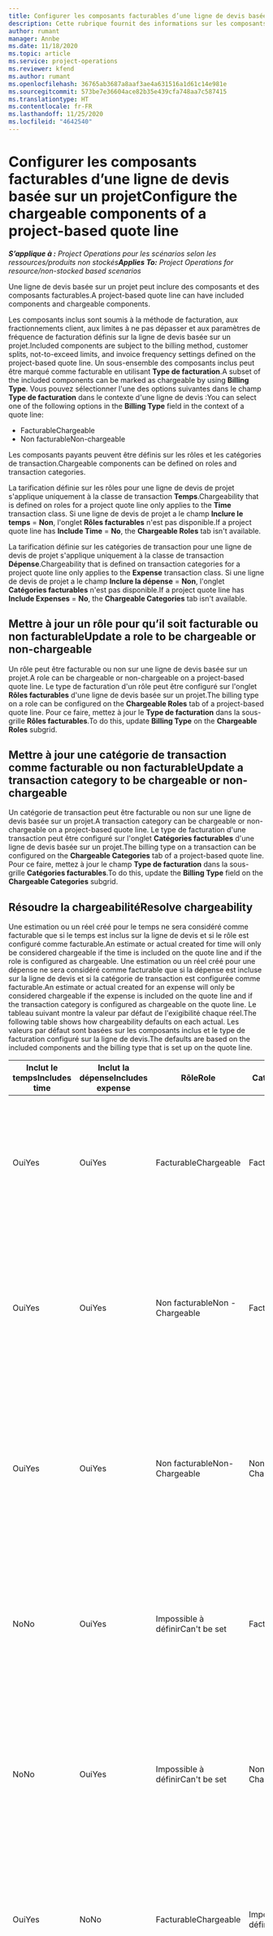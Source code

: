 ```yaml
---
title: Configurer les composants facturables d’une ligne de devis basée sur un projet
description: Cette rubrique fournit des informations sur les composants inclus, facturables et non facturables sur les lignes de devis basées sur un projet.
author: rumant
manager: Annbe
ms.date: 11/18/2020
ms.topic: article
ms.service: project-operations
ms.reviewer: kfend
ms.author: rumant
ms.openlocfilehash: 36765ab3687a8aaf3ae4a631516a1d61c14e981e
ms.sourcegitcommit: 573be7e36604ace82b35e439cfa748aa7c587415
ms.translationtype: HT
ms.contentlocale: fr-FR
ms.lasthandoff: 11/25/2020
ms.locfileid: "4642540"
---
```

# <a name="configure-the-chargeable-components-of-a-project-based-quote-line"></a><span data-ttu-id="cc7b9-103">Configurer les composants facturables d’une ligne de devis basée sur un projet</span><span class="sxs-lookup"><span data-stu-id="cc7b9-103">Configure the chargeable components of a project-based quote line</span></span>

<span data-ttu-id="cc7b9-104">_**S’applique à :** Project Operations pour les scénarios selon les ressources/produits non stockés_</span><span class="sxs-lookup"><span data-stu-id="cc7b9-104">_**Applies To:** Project Operations for resource/non-stocked based scenarios_</span></span>

<span data-ttu-id="cc7b9-105">Une ligne de devis basée sur un projet peut inclure des composants et des composants facturables.</span><span class="sxs-lookup"><span data-stu-id="cc7b9-105">A project-based quote line can have included components and chargeable components.</span></span>

<span data-ttu-id="cc7b9-106">Les composants inclus sont soumis à la méthode de facturation, aux fractionnements client, aux limites à ne pas dépasser et aux paramètres de fréquence de facturation définis sur la ligne de devis basée sur un projet.</span><span class="sxs-lookup"><span data-stu-id="cc7b9-106">Included components are subject to the billing method, customer splits, not-to-exceed limits, and invoice frequency settings defined on the project-based quote line.</span></span>
<span data-ttu-id="cc7b9-107">Un sous-ensemble des composants inclus peut être marqué comme facturable en utilisant **Type de facturation**.</span><span class="sxs-lookup"><span data-stu-id="cc7b9-107">A subset of the included components can be marked as chargeable by using **Billing Type**.</span></span> <span data-ttu-id="cc7b9-108">Vous pouvez sélectionner l'une des options suivantes dans le champ **Type de facturation** dans le contexte d'une ligne de devis :</span><span class="sxs-lookup"><span data-stu-id="cc7b9-108">You can select one of the following options in the **Billing Type** field in the context of a quote line:</span></span>

   - <span data-ttu-id="cc7b9-109">Facturable</span><span class="sxs-lookup"><span data-stu-id="cc7b9-109">Chargeable</span></span>
   - <span data-ttu-id="cc7b9-110">Non facturable</span><span class="sxs-lookup"><span data-stu-id="cc7b9-110">Non-chargeable</span></span>

<span data-ttu-id="cc7b9-111">Les composants payants peuvent être définis sur les rôles et les catégories de transaction.</span><span class="sxs-lookup"><span data-stu-id="cc7b9-111">Chargeable components can be defined on roles and transaction categories.</span></span>

<span data-ttu-id="cc7b9-112">La tarification définie sur les rôles pour une ligne de devis de projet s'applique uniquement à la classe de transaction **Temps**.</span><span class="sxs-lookup"><span data-stu-id="cc7b9-112">Chargeability that is defined on roles for a project quote line only applies to the **Time** transaction class.</span></span> <span data-ttu-id="cc7b9-113">Si une ligne de devis de projet a le champ **Inclure le temps** = **Non**, l'onglet **Rôles facturables** n'est pas disponible.</span><span class="sxs-lookup"><span data-stu-id="cc7b9-113">If a project quote line has **Include Time** = **No**, the **Chargeable Roles** tab isn't available.</span></span>

<span data-ttu-id="cc7b9-114">La tarification définie sur les catégories de transaction pour une ligne de devis de projet s'applique uniquement à la classe de transaction **Dépense**.</span><span class="sxs-lookup"><span data-stu-id="cc7b9-114">Chargeability that is defined on transaction categories for a project quote line only applies to the **Expense** transaction class.</span></span> <span data-ttu-id="cc7b9-115">Si une ligne de devis de projet a le champ **Inclure la dépense** = **Non**, l'onglet **Catégories facturables** n'est pas disponible.</span><span class="sxs-lookup"><span data-stu-id="cc7b9-115">If a project quote line has **Include Expenses** = **No**, the **Chargeable Categories** tab isn't available.</span></span>

## <a name="update-a-role-to-be-chargeable-or-non-chargeable"></a><span data-ttu-id="cc7b9-116">Mettre à jour un rôle pour qu’il soit facturable ou non facturable</span><span class="sxs-lookup"><span data-stu-id="cc7b9-116">Update a role to be chargeable or non-chargeable</span></span>
<span data-ttu-id="cc7b9-117">Un rôle peut être facturable ou non sur une ligne de devis basée sur un projet.</span><span class="sxs-lookup"><span data-stu-id="cc7b9-117">A role can be chargeable or non-chargeable on a project-based quote line.</span></span> <span data-ttu-id="cc7b9-118">Le type de facturation d'un rôle peut être configuré sur l'onglet **Rôles facturables** d'une ligne de devis basée sur un projet.</span><span class="sxs-lookup"><span data-stu-id="cc7b9-118">The billing type on a role can be configured on the **Chargeable Roles** tab of a project-based quote line.</span></span> <span data-ttu-id="cc7b9-119">Pour ce faire, mettez à jour le **Type de facturation** dans la sous-grille **Rôles facturables**.</span><span class="sxs-lookup"><span data-stu-id="cc7b9-119">To do this, update **Billing Type** on the **Chargeable Roles** subgrid.</span></span> 

## <a name="update-a-transaction-category-to-be-chargeable-or-non-chargeable"></a><span data-ttu-id="cc7b9-120">Mettre à jour une catégorie de transaction comme facturable ou non facturable</span><span class="sxs-lookup"><span data-stu-id="cc7b9-120">Update a transaction category to be chargeable or non-chargeable</span></span>
<span data-ttu-id="cc7b9-121">Un catégorie de transaction peut être facturable ou non sur une ligne de devis basée sur un projet.</span><span class="sxs-lookup"><span data-stu-id="cc7b9-121">A transaction category can be chargeable or non-chargeable on a project-based quote line.</span></span> <span data-ttu-id="cc7b9-122">Le type de facturation d'une transaction peut être configuré sur l'onglet **Catégories facturables** d'une ligne de devis basée sur un projet.</span><span class="sxs-lookup"><span data-stu-id="cc7b9-122">The billing type on a transaction can be configured on the **Chargeable Categories** tab of a project-based quote line.</span></span> <span data-ttu-id="cc7b9-123">Pour ce faire, mettez à jour le champ **Type de facturation** dans la sous-grille **Catégories facturables**.</span><span class="sxs-lookup"><span data-stu-id="cc7b9-123">To do this, update the **Billing Type** field on the **Chargeable Categories** subgrid.</span></span> 

## <a name="resolve-chargeability"></a><span data-ttu-id="cc7b9-124">Résoudre la chargeabilité</span><span class="sxs-lookup"><span data-stu-id="cc7b9-124">Resolve chargeability</span></span>

<span data-ttu-id="cc7b9-125">Une estimation ou un réel créé pour le temps ne sera considéré comme facturable que si le temps est inclus sur la ligne de devis et si le rôle est configuré comme facturable.</span><span class="sxs-lookup"><span data-stu-id="cc7b9-125">An estimate or actual created for time will only be considered chargeable if the time is included on the quote line and if the role is configured as chargeable.</span></span>
<span data-ttu-id="cc7b9-126">Une estimation ou un réel créé pour une dépense ne sera considéré comme facturable que si la dépense est incluse sur la ligne de devis et si la catégorie de transaction est configurée comme facturable.</span><span class="sxs-lookup"><span data-stu-id="cc7b9-126">An estimate or actual created for an expense will only be considered chargeable if the expense is included on the quote line and if the transaction category is configured as chargeable on the quote line.</span></span> <span data-ttu-id="cc7b9-127">Le tableau suivant montre la valeur par défaut de l'exigibilité chaque réel.</span><span class="sxs-lookup"><span data-stu-id="cc7b9-127">The following table shows how chargeability defaults on each actual.</span></span> <span data-ttu-id="cc7b9-128">Les valeurs par défaut sont basées sur les composants inclus et le type de facturation configuré sur la ligne de devis.</span><span class="sxs-lookup"><span data-stu-id="cc7b9-128">The defaults are based on the included components and the billing type that is set up on the quote line.</span></span>

| <span data-ttu-id="cc7b9-129">Inclut le temps</span><span class="sxs-lookup"><span data-stu-id="cc7b9-129">Includes time</span></span> | <span data-ttu-id="cc7b9-130">Inclut la dépense</span><span class="sxs-lookup"><span data-stu-id="cc7b9-130">Includes expense</span></span> | <span data-ttu-id="cc7b9-131">Rôle</span><span class="sxs-lookup"><span data-stu-id="cc7b9-131">Role</span></span> | <span data-ttu-id="cc7b9-132">Catégorie </span><span class="sxs-lookup"><span data-stu-id="cc7b9-132">Category</span></span> | <span data-ttu-id="cc7b9-133">Tâche</span><span class="sxs-lookup"><span data-stu-id="cc7b9-133">Task</span></span> |
| --- | --- | --- | --- | --- |
| <span data-ttu-id="cc7b9-134">Oui</span><span class="sxs-lookup"><span data-stu-id="cc7b9-134">Yes</span></span> | <span data-ttu-id="cc7b9-135">Oui</span><span class="sxs-lookup"><span data-stu-id="cc7b9-135">Yes</span></span> | <span data-ttu-id="cc7b9-136">Facturable</span><span class="sxs-lookup"><span data-stu-id="cc7b9-136">Chargeable</span></span> | <span data-ttu-id="cc7b9-137">Facturable</span><span class="sxs-lookup"><span data-stu-id="cc7b9-137">Chargeable</span></span> | <span data-ttu-id="cc7b9-138">Facturation à l’heure actuelle : Facturable</span><span class="sxs-lookup"><span data-stu-id="cc7b9-138">Billing on a time actual: Chargeable</span></span> </br><span data-ttu-id="cc7b9-139">Type de facturation sur une dépense réelle : facturable</span><span class="sxs-lookup"><span data-stu-id="cc7b9-139">Billing type on an expense actual: Chargeable</span></span> |
| <span data-ttu-id="cc7b9-140">Oui</span><span class="sxs-lookup"><span data-stu-id="cc7b9-140">Yes</span></span> | <span data-ttu-id="cc7b9-141">Oui</span><span class="sxs-lookup"><span data-stu-id="cc7b9-141">Yes</span></span> | <span data-ttu-id="cc7b9-142">Non facturable</span><span class="sxs-lookup"><span data-stu-id="cc7b9-142">Non - Chargeable</span></span> | <span data-ttu-id="cc7b9-143">Facturable</span><span class="sxs-lookup"><span data-stu-id="cc7b9-143">Chargeable</span></span> | <span data-ttu-id="cc7b9-144">Facturation à l’heure actuelle : Non facturable</span><span class="sxs-lookup"><span data-stu-id="cc7b9-144">Billing on a time actual: Non-Chargeable</span></span> </br><span data-ttu-id="cc7b9-145">Type de facturation sur une dépense réelle : facturable</span><span class="sxs-lookup"><span data-stu-id="cc7b9-145">Billing type on an expense actual: Chargeable</span></span> |
| <span data-ttu-id="cc7b9-146">Oui</span><span class="sxs-lookup"><span data-stu-id="cc7b9-146">Yes</span></span> | <span data-ttu-id="cc7b9-147">Oui</span><span class="sxs-lookup"><span data-stu-id="cc7b9-147">Yes</span></span> | <span data-ttu-id="cc7b9-148">Non facturable</span><span class="sxs-lookup"><span data-stu-id="cc7b9-148">Non-Chargeable</span></span> | <span data-ttu-id="cc7b9-149">Non facturable</span><span class="sxs-lookup"><span data-stu-id="cc7b9-149">Non-Chargeable</span></span> | <span data-ttu-id="cc7b9-150">Facturation à l’heure actuelle : Non facturable</span><span class="sxs-lookup"><span data-stu-id="cc7b9-150">Billing on a time actual: Non-Chargeable</span></span> </br><span data-ttu-id="cc7b9-151">Type de facturation sur une dépense réelle : non facturable</span><span class="sxs-lookup"><span data-stu-id="cc7b9-151">Billing type on an expense actual: Non-Chargeable</span></span> |
| <span data-ttu-id="cc7b9-152">No</span><span class="sxs-lookup"><span data-stu-id="cc7b9-152">No</span></span> | <span data-ttu-id="cc7b9-153">Oui</span><span class="sxs-lookup"><span data-stu-id="cc7b9-153">Yes</span></span> | <span data-ttu-id="cc7b9-154">Impossible à définir</span><span class="sxs-lookup"><span data-stu-id="cc7b9-154">Can't be set</span></span> | <span data-ttu-id="cc7b9-155">Facturable</span><span class="sxs-lookup"><span data-stu-id="cc7b9-155">Chargeable</span></span> | <span data-ttu-id="cc7b9-156">Facturation à l’heure actuelle : Non disponible</span><span class="sxs-lookup"><span data-stu-id="cc7b9-156">Billing on a time actual: Not available</span></span> </br><span data-ttu-id="cc7b9-157">Type de facturation sur une dépense réelle : facturable</span><span class="sxs-lookup"><span data-stu-id="cc7b9-157">Billing type on an expense actual: Chargeable</span></span> |
| <span data-ttu-id="cc7b9-158">No</span><span class="sxs-lookup"><span data-stu-id="cc7b9-158">No</span></span> | <span data-ttu-id="cc7b9-159">Oui</span><span class="sxs-lookup"><span data-stu-id="cc7b9-159">Yes</span></span> | <span data-ttu-id="cc7b9-160">Impossible à définir</span><span class="sxs-lookup"><span data-stu-id="cc7b9-160">Can't be set</span></span> | <span data-ttu-id="cc7b9-161">Non facturable</span><span class="sxs-lookup"><span data-stu-id="cc7b9-161">Non-Chargeable</span></span> | <span data-ttu-id="cc7b9-162">Facturation à l’heure actuelle : Non disponible</span><span class="sxs-lookup"><span data-stu-id="cc7b9-162">Billing on a time actual: Not available</span></span> </br><span data-ttu-id="cc7b9-163">Type de facturation sur une dépense réelle : Non facturable</span><span class="sxs-lookup"><span data-stu-id="cc7b9-163">Billing type on an expense actual: Non-chargeable</span></span> |
| <span data-ttu-id="cc7b9-164">Oui</span><span class="sxs-lookup"><span data-stu-id="cc7b9-164">Yes</span></span> | <span data-ttu-id="cc7b9-165">No</span><span class="sxs-lookup"><span data-stu-id="cc7b9-165">No</span></span> | <span data-ttu-id="cc7b9-166">Facturable</span><span class="sxs-lookup"><span data-stu-id="cc7b9-166">Chargeable</span></span> | <span data-ttu-id="cc7b9-167">Impossible à définir</span><span class="sxs-lookup"><span data-stu-id="cc7b9-167">Can't be set</span></span> | <span data-ttu-id="cc7b9-168">Facturation à l’heure actuelle : Facturable</span><span class="sxs-lookup"><span data-stu-id="cc7b9-168">Billing on a time actual: Chargeable</span></span> </br><span data-ttu-id="cc7b9-169">Type de facturation sur une dépense réelle : non disponible</span><span class="sxs-lookup"><span data-stu-id="cc7b9-169">Billing type on an expense actual: Not available</span></span> |
| <span data-ttu-id="cc7b9-170">Oui</span><span class="sxs-lookup"><span data-stu-id="cc7b9-170">Yes</span></span> | <span data-ttu-id="cc7b9-171">No</span><span class="sxs-lookup"><span data-stu-id="cc7b9-171">No</span></span> | <span data-ttu-id="cc7b9-172">Non facturable</span><span class="sxs-lookup"><span data-stu-id="cc7b9-172">Non-Chargeable</span></span> | <span data-ttu-id="cc7b9-173">Impossible à définir</span><span class="sxs-lookup"><span data-stu-id="cc7b9-173">Can't be set</span></span> | <span data-ttu-id="cc7b9-174">Facturation à l’heure actuelle : Non facturable</span><span class="sxs-lookup"><span data-stu-id="cc7b9-174">Billing on a time actual: Non-chargeable</span></span> </br> <span data-ttu-id="cc7b9-175">Type de facturation sur une dépense réelle : non disponible</span><span class="sxs-lookup"><span data-stu-id="cc7b9-175">Billing type on an expense actual: Not available</span></span> |
